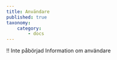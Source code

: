 ```yaml
---
title: Användare
published: true
taxonomy:
    category:
        - docs
---
```


!! Inte påbörjad
Information om användare